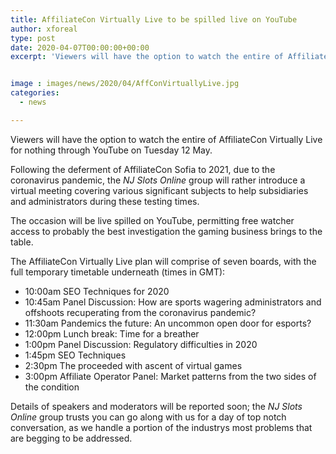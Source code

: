 ```yaml
---
title: AffiliateCon Virtually Live to be spilled live on YouTube
author: xforeal 
type: post
date: 2020-04-07T00:00:00+00:00
excerpt: 'Viewers will have the option to watch the entire of AffiliateCon Virtually Live for nothing through YouTube on Tuesday 12 May '


image : images/news/2020/04/AffConVirtuallyLive.jpg
categories:
  - news

---
```

Viewers will have the option to watch the entire of AffiliateCon Virtually Live for nothing through YouTube on Tuesday 12 May. 

Following the deferment of AffiliateCon Sofia to 2021, due to the coronavirus pandemic, the _NJ Slots Online_ group will rather introduce a virtual meeting covering various significant subjects to help subsidiaries and administrators during these testing times. 

The occasion will be live spilled on YouTube, permitting free watcher access to probably the best investigation the gaming business brings to the table. 

The AffiliateCon Virtually Live plan will comprise of seven boards, with the full temporary timetable underneath (times in GMT): 

  * 10:00am SEO Techniques for 2020 
  * 10:45am Panel Discussion: How are sports wagering administrators and offshoots recuperating from the coronavirus pandemic? 
  * 11:30am Pandemics the future: An uncommon open door for esports? 
  * 12:00pm Lunch break: Time for a breather 
  * 1:00pm Panel Discussion: Regulatory difficulties in 2020 
  * 1:45pm SEO Techniques 
  * 2:30pm The proceeded with ascent of virtual games 
  * 3:00pm Affiliate Operator Panel: Market patterns from the two sides of the condition 

Details of speakers and moderators will be reported soon; the _NJ Slots Online_ group trusts you can go along with us for a day of top notch conversation, as we handle a portion of the industrys most problems that are begging to be addressed.
